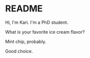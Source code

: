# README

Hi, I'm Kari. I'm a PhD student.

What is your favorite ice cream flavor?

Mint chip, probably.

Good choice.
